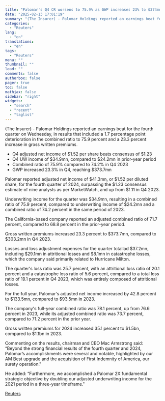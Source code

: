 ```yaml
---
title: "Palomar's Q4 CR worsens to 75.9% as GWP increases 23% to $374mn"
date: "2025-02-13 17:01:19"
summary: "(The Insurer) - Palomar Holdings reported an earnings beat for the fourth quarter on Wednesday, in results that included a 1.7 percentage point deterioration in the combined ratio to 75.9 percent and a 23.3 percent increase in gross written premiums.Q4 adjusted net income of $1.52 per share beats consensus of..."
categories:
  - "Reuters"
lang:
  - "en"
translations:
  - "en"
tags:
  - "Reuters"
menu: ""
thumbnail: ""
lead: ""
comments: false
authorbox: false
pager: true
toc: false
mathjax: false
sidebar: "right"
widgets:
  - "search"
  - "recent"
  - "taglist"
---
```


(The Insurer) - Palomar Holdings reported an earnings beat for the fourth quarter on Wednesday, in results that included a 1.7 percentage point deterioration in the combined ratio to 75.9 percent and a 23.3 percent increase in gross written premiums.

* Q4 adjusted net income of $1.52 per share beats consensus of $1.23
* Q4 UW income of $34.9mn, compared to $24.2mn in prior-year period
* Combined ratio of 75.9% compared to 74.2% in Q4 2023
* GWP increased 23.3% in Q4, reaching $373.7mn

Palomar reported adjusted net income of $41.3mn, or $1.52 per diluted share, for the fourth quarter of 2024, surpassing the $1.23 consensus estimate of nine analysts as per MarketWatch, and up from $1.11 in Q4 2023.

Underwriting income for the quarter was $34.9mn, resulting in a combined ratio of 75.9 percent, compared to underwriting income of $24.2mn and a combined ratio of 74.2 percent in the same period of 2023.

The California-based company reported an adjusted combined ratio of 71.7 percent, compared to 68.8 percent in the prior-year period.

Gross written premiums increased 23.3 percent to $373.7mn, compared to $303.2mn in Q4 2023.

Losses and loss adjustment expenses for the quarter totallad $37.2mn, including $29.1mn in attritional losses and $8.1mn in catastrophe losses, which the company said primarily related to Hurricane Milton.

The quarter's loss ratio was 25.7 percent, with an attritional loss ratio of 20.1 percent and a catastrophe loss ratio of 5.6 percent, compared to a total loss ratio of 19.1 percent in Q4 2023, which was entirely composed of attritional losses.

For the full year, Palomar's adjusted net income increased by 42.8 percent to $133.5mn, compared to $93.5mn in 2023.

The company's full-year combined ratio was 78.1 percent, up from 76.6 percent in 2023, while its adjusted combined ratio was 73.7 percent, compared to 71.2 percent in the prior year.

Gross written premiums for 2024 increased 35.1 percent to $1.5bn, compared to $1.1bn in 2023.

Commenting on the results, chairman and CEO Mac Armstrong said: “Beyond the strong financial results of the fourth quarter and 2024, Palomar’s accomplishments were several and notable, highlighted by our AM Best upgrade and the acquisition of First Indemnity of America, our surety operation."

He added: “Furthermore, we accomplished a Palomar 2X fundamental strategic objective by doubling our adjusted underwriting income for the 2021 period in a three-year timeframe."

[Reuters](https://www.tradingview.com/news/reuters.com,2025:newsml_L6N3P30SF:0-palomar-s-q4-cr-worsens-to-75-9-as-gwp-increases-23-to-374mn/)
